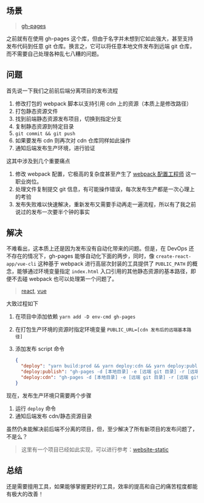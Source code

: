 ## 场景

> [gh-pages](https://www.npmjs.com/package/gh-pages)

之前就有在使用 gh-pages 这个库，但由于名字并未想到它如此强大，甚至支持发布代码到任意 git 仓库。换言之，它可以将任意本地文件发布到远端 git 仓库，而不需要自己处理各种乱七八糟的问题。

## 问题

首先说一下我们之前前后端分离项目的发布流程

1.  修改打包的 webpack 脚本以支持引用 cdn 上的资源（本质上是修改路径）
1.  打包静态资源文件
1.  找到前端静态资源发布项目，切换到指定分支
1.  复制静态资源到特定目录
1.  `git commit && git push`
1.  如果要发布 cdn 则再次对 cdn 仓库同样如此操作
1.  通知后端发布生产环境，进行验证

这其中涉及到几个重要痛点

1.  修改 webpack 配置，它极高的复杂度甚至产生了 [webpack 配置工程师](https://www.zhihu.com/question/267908710) 这一职业岗位。
1.  处理文件复制提交 git 信息，有可能操作错误，每次发布生产都是一次心理上的考验
1.  发布失败难以快速解决，重新发布又需要手动再走一遍流程，所以有了我之前说过的发布一次要半个钟的事实

## 解决

不难看出，这本质上还是因为发布没有自动化带来的问题。但是，在 DevOps 还不存在的情况下，gh-pages 能够自动化下面的两步，同时，像 `create-react-app/vue-cli` 这种基于 webpack 进行高层次封装的工具提供了 `PUBLIC_PATH` 的概念，能够通过环境变量指定 `index.html` 入口引用的其他静态资源的基本路径，即便不去碰 webpack 也可以处理第一个问题了。

> [react](https://create-react-app.dev/docs/using-the-public-folder/), [vue](https://cli.vuejs.org/zh/config/#publicpath)

大致过程如下

1.  在项目中添加依赖 `yarn add -D env-cmd gh-pages`
1.  在打包生产环境的资源时指定环境变量 `PUBLIC_URL=[cdn 发布后的远端基本路径]`
1.  添加发布 script 命令

    ```json
    {
      "deploy": "yarn build:prod && yarn deploy:cdn && yarn deploy:publish",
      "deploy:publish": "gh-pages -d [本地目录] -e [远端 git 目录] -r [远端 git 地址] -b [远端 git 分支]",
      "deploy:cdn": "gh-pages -d [本地目录] -e [远端 git 目录] -r [远端 git 地址] -b [远端 git 分支]"
    }
    ```

现在，发布生产环境只需要两个步骤

1.  运行 `deploy` 命令
1.  通知后端发布 cdn/静态资源目录

虽然仍未能解决前后端不分离的项目，但，至少解决了所有新项目的发布问题了，不是么？

> 这里有一个项目已经如此实现，可以进行参考：[website-static](https://git.code.tencent.com/bingli_front/website-static)

## 总结

还是需要擅用工具，如果能够掌握更好的工具，效率的提高和自己的痛苦程度都能有极大的改善！
